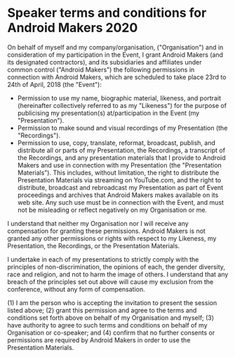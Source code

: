 # Speaker terms and conditions for Android Makers 2020

On behalf of myself and my company/organisation, ("Organisation") and in consideration of my participation in the Event, I grant Android Makers (and its designated contractors), and its subsidiaries and affiliates under common control ("Android Makers") the following permissions in connection with Android Makers, which are scheduled to take place 23rd to 24th of April, 2018 (the "Event"):

- Permission to use my name, biographic material, likeness, and portrait (hereinafter collectively referred to as my "Likeness") for the purpose of publicising my presentation(s) at/participation in the Event (my "Presentation").
- Permission to make sound and visual recordings of my Presentation (the "Recordings").
- Permission to use, copy, translate, reformat, broadcast, publish, and distribute all or parts of my Presentation, the Recordings, a transcript of the Recordings, and any presentation materials that I provide to Android Makers and use in connection with my Presentation (the "Presentation Materials"). This includes, without limitation, the right to distribute the Presentation Materials via streaming on YouTube.com, and the right to distribute, broadcast and rebroadcast my Presentation as part of Event proceedings and archives that Android Makers makes available on its web site. Any such use must be in connection with the Event, and must not be misleading or reflect negatively on my Organisation or me.

I understand that neither my Organisation nor I will receive any compensation for granting these permissions. Android Makers is not granted any other permissions or rights with respect to my Likeness, my Presentation, the Recordings, or the Presentation Materials.

I undertake in each of my presentations to strictly comply with the principles of non-discrimination, the opinions of each, the gender diversity, race and religion, and not to harm the image of others. I understand that any breach of the principles set out above will cause my exclusion from the conference, without any form of compensation.

(1) I am the person who is accepting the invitation to present the session listed above;
(2) grant this permission and agree to the terms and conditions set forth above on behalf of my Organisation and myself;
(3) have authority to agree to such terms and conditions on behalf of my Organisation or co-speaker; and
(4) confirm that no further consents or permissions are required by Android Makers in order to use the Presentation Materials.
